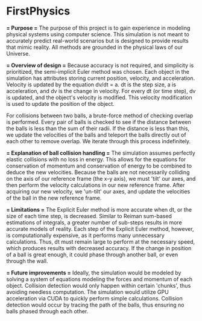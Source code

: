 # FirstPhysics
**= Purpose =**
The purpose of this project is to gain experience in modeling physical systems using computer science. 
This simulation is not meant to accurately predict real-world scenarios but is designed to provide results that mimic reality.
All methods are grounded in the physical laws of our Universe.

**= Overview of design =**
Because accuracy is not required, and simplicity is prioritized, the semi-implicit Euler method was chosen.
Each object in the simulation has attributes storing current position, velocity, and acceleration. 
Velocity is updated by the equation dv/dt = a. dt is the step size, a is acceleration, and dv is the change in velocity.
For every dt (or time step), dv is updated, and the object's velocity is modified. This velocity modification is used to update the position of the object.

For collisions between two balls, a brute-force method of checking overlap is performed. 
Every pair of balls is checked to see if the distance between the balls is less than the sum of their radii. 
If the distance is less than this, we update the velocities of the balls and teleport the balls directly out of each other to remove overlap.
We iterate through this process indefinitely.

**= Explanation of ball collision handling =**
The simulation assumes perfectly elastic collisions with no loss in energy. 
This allows for the equations for conservation of momentum and conservation of energy to be combined to deduce the new velocities.
Because the balls are not necessarily colliding on the axis of our reference frame (the x-y axis), we must 'tilt' our axes,
and then perform the velocity calculations in our new reference frame. After acquiring our new velocity, we 'un-tilt' our axes,
and update the velocities of the ball in the new reference frame.

**= Limitations =**
The Explicit Euler method is more accurate when dt, or the size of each time step, is decreased. 
Similar to Reiman sum-based estimations of integrals, a greater number of sub-steps results in more accurate models of reality.
Each step of the Explicit Euler method, however, is computationally expensive, as it performs many unnecessary calculations.
Thus, dt must remain large to perform at the necessary speed, which produces results with decreased accuracy.
If the change in position of a ball is great enough, it could phase through another ball, or even through the wall.

**= Future improvements =**
Ideally, the simulation would be modeled by solving a system of equations modeling the forces and momentum of each object.
Collision detection would only happen within certain 'chunks', thus avoiding needless computation.
The simulation would utilize GPU acceleration via CUDA to quickly perform simple calculations.
Collision detection would occur by tracing the path of the balls, thus ensuring no balls phased through each other.
